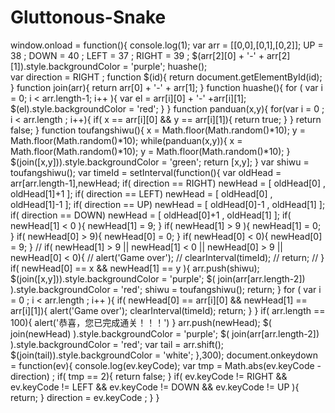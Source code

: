 # Gluttonous-Snake


window.onload = function(){
	console.log(1);
	var arr = [[0,0],[0,1],[0,2]];
		UP = 38 ; 
		DOWN = 40 ;
		LEFT = 37 ;
		RIGHT = 39 ;
	$(arr[2][0] + '-' + arr[2][1]).style.backgroundColor = 'purple';
	huashe();		
	var direction = RIGHT ;
	function $(id){
		return document.getElementById(id);
	}
	function join(arr){
		return arr[0] + '-' + arr[1];
	}
	function huashe(){
		for ( var i = 0; i < arr.length-1; i++ ){
			var el = arr[i][0] + '-' +arr[i][1];
			$(el).style.backgroundColor = 'red';
		}
	}
	function panduan(x,y){
		for(var i = 0 ; i < arr.length ; i++){
			if( x == arr[i][0] && y == arr[i][1]){
				return true;
			}
		}
		return false;
	}
	function toufangshiwu(){
		x = Math.floor(Math.random()*10);
		y = Math.floor(Math.random()*10);
		while(panduan(x,y)){
			x = Math.floor(Math.random()*10);
			y = Math.floor(Math.random()*10);
		}
		$(join([x,y])).style.backgroundColor = 'green';
		return [x,y];
	}
	var shiwu = toufangshiwu();
	var timeId = setInterval(function(){
		var oldHead = arr[arr.length-1],newHead;
		if( direction == RIGHT) newHead = [ oldHead[0] , oldHead[1]+1 ];
		if( direction == LEFT) newHead = [ oldHead[0] , oldHead[1]-1 ];
		if( direction == UP) newHead = [ oldHead[0]-1 , oldHead[1] ];
		if( direction == DOWN) newHead = [ oldHead[0]+1 , oldHead[1] ];
		if( newHead[1] < 0 ){
			newHead[1] = 9;
		}
		if( newHead[1] > 9 ){
			newHead[1] = 0;
		}
		if( newHead[0] > 9){
			newHead[0] = 0;
		}
		if( newHead[0] < 0){
			newHead[0] = 9;
		}
		// if( newHead[1] > 9 || newHead[1] < 0 || newHead[0] > 9 || newHead[0] < 0){
		// 	alert('Game over');
		// 	clearInterval(timeId);
		// 	return;
		// } 
		if( newHead[0] == x && newHead[1] == y ){
			arr.push(shiwu);
			$(join([x,y])).style.backgroundColor = 'purple';
			$( join(arr[arr.length-2]) ).style.backgroundColor = 'red';
			shiwu = toufangshiwu();
			return;
		}
		for ( var i = 0 ; i < arr.length ; i++ ){
			if( newHead[0] == arr[i][0] && newHead[1] == arr[i][1]){
				alert('Game over');
				clearInterval(timeId);
				return;
			}
		}
		if( arr.length == 100){
			alert('恭喜，您已完成通关！！！')
		}
		arr.push(newHead);
		$( join(newHead) ).style.backgroundColor = 'purple';
		$( join(arr[arr.length-2]) ).style.backgroundColor = 'red';
		var tail = arr.shift();
		$(join(tail)).style.backgroundColor = 'white';
	},300);
	document.onkeydown = function(ev){
		console.log(ev.keyCode);
		var tmp = Math.abs(ev.keyCode - direction) ;
		if( tmp == 2){
			return false;
		}
		if( ev.keyCode != RIGHT && ev.keyCode != LEFT && ev.keyCode != DOWN && ev.keyCode != UP ){
			return;
		}
		direction = ev.keyCode ;
	}
}
